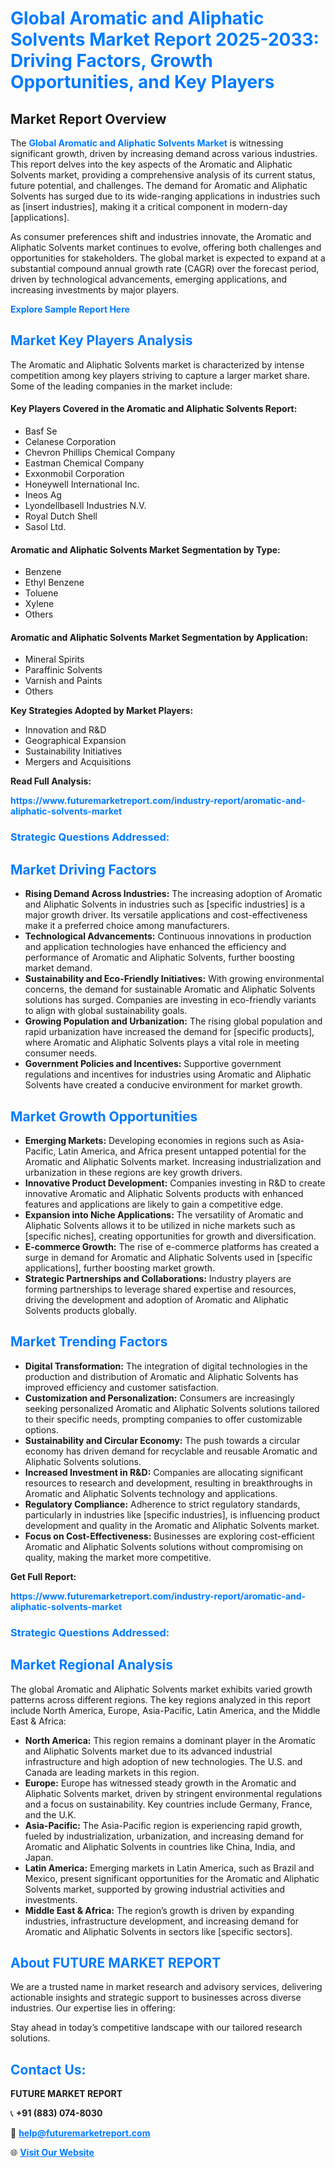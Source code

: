 <h1 style="color: #007BFF;">Global Aromatic and Aliphatic Solvents Market Report 2025-2033: Driving Factors, Growth Opportunities, and Key Players</h1>

<section id="overview">
<h2>Market Report Overview</h2>
<p>The <a href="https://www.futuremarketreport.com/industry-report/aromatic-and-aliphatic-solvents-market" style="color: #007BFF; text-decoration: none;"><strong>Global Aromatic and Aliphatic Solvents Market</strong></a> is witnessing significant growth, driven by increasing demand across various industries. This report delves into the key aspects of the Aromatic and Aliphatic Solvents market, providing a comprehensive analysis of its current status, future potential, and challenges. The demand for Aromatic and Aliphatic Solvents has surged due to its wide-ranging applications in industries such as [insert industries], making it a critical component in modern-day [applications].</p>
<p>As consumer preferences shift and industries innovate, the Aromatic and Aliphatic Solvents market continues to evolve, offering both challenges and opportunities for stakeholders. The global market is expected to expand at a substantial compound annual growth rate (CAGR) over the forecast period, driven by technological advancements, emerging applications, and increasing investments by major players.</p>
</section>

<section id="overview">
<p><a href="https://www.futuremarketreport.com/request-sample/reportId=31345" style="color: #007BFF; text-decoration: none;"><strong>Explore Sample Report Here</strong></a></p>
</section>

<section id="key-players">
<h2 style="color: #007BFF;">Market Key Players Analysis</h2>
<p>The Aromatic and Aliphatic Solvents market is characterized by intense competition among key players striving to capture a larger market share. Some of the leading companies in the market include:</p>
<h4>Key Players Covered in the Aromatic and Aliphatic Solvents Report:</h4>
<ul><li>Basf Se</li><li>Celanese Corporation</li><li>Chevron Phillips Chemical Company</li><li>Eastman Chemical Company</li><li>Exxonmobil Corporation</li><li>Honeywell International Inc.</li><li>Ineos Ag</li><li>Lyondellbasell Industries N.V.</li><li>Royal Dutch Shell</li><li>Sasol Ltd.</li></ul>
<h4>Aromatic and Aliphatic Solvents Market Segmentation by Type:</h4>
<ul><li>Benzene</li><li>Ethyl Benzene</li><li>Toluene</li><li>Xylene</li><li>Others</li></ul>

<h4>Aromatic and Aliphatic Solvents Market Segmentation by Application:</h4>
<ul><li>Mineral Spirits</li><li>Paraffinic Solvents</li><li>Varnish and Paints</li><li>Others</li></ul>
<p><strong>Key Strategies Adopted by Market Players:</strong></p>
<ul>
<li>Innovation and R&D</li>
<li>Geographical Expansion</li>
<li>Sustainability Initiatives</li>
<li>Mergers and Acquisitions</li>
</ul>
</section>

<section>
<p><strong>Read Full Analysis: </strong></p><a href="https://www.futuremarketreport.com/industry-report/aromatic-and-aliphatic-solvents-market" style="color: #007BFF; text-decoration: none;"><strong>https://www.futuremarketreport.com/industry-report/aromatic-and-aliphatic-solvents-market</strong></a>
<h3 style="color: #007BFF;">Strategic Questions Addressed:</h3>
</section>

<section id="driving-factors">
<h2 style="color: #007BFF;">Market Driving Factors</h2>
<ul>
<li><strong>Rising Demand Across Industries:</strong> The increasing adoption of Aromatic and Aliphatic Solvents in industries such as [specific industries] is a major growth driver. Its versatile applications and cost-effectiveness make it a preferred choice among manufacturers.</li>
<li><strong>Technological Advancements:</strong> Continuous innovations in production and application technologies have enhanced the efficiency and performance of Aromatic and Aliphatic Solvents, further boosting market demand.</li>
<li><strong>Sustainability and Eco-Friendly Initiatives:</strong> With growing environmental concerns, the demand for sustainable Aromatic and Aliphatic Solvents solutions has surged. Companies are investing in eco-friendly variants to align with global sustainability goals.</li>
<li><strong>Growing Population and Urbanization:</strong> The rising global population and rapid urbanization have increased the demand for [specific products], where Aromatic and Aliphatic Solvents plays a vital role in meeting consumer needs.</li>
<li><strong>Government Policies and Incentives:</strong> Supportive government regulations and incentives for industries using Aromatic and Aliphatic Solvents have created a conducive environment for market growth.</li>
</ul>
</section>

<section id="growth-opportunities">
<h2 style="color: #007BFF;">Market Growth Opportunities</h2>
<ul>
<li><strong>Emerging Markets:</strong> Developing economies in regions such as Asia-Pacific, Latin America, and Africa present untapped potential for the Aromatic and Aliphatic Solvents market. Increasing industrialization and urbanization in these regions are key growth drivers.</li>
<li><strong>Innovative Product Development:</strong> Companies investing in R&D to create innovative Aromatic and Aliphatic Solvents products with enhanced features and applications are likely to gain a competitive edge.</li>
<li><strong>Expansion into Niche Applications:</strong> The versatility of Aromatic and Aliphatic Solvents allows it to be utilized in niche markets such as [specific niches], creating opportunities for growth and diversification.</li>
<li><strong>E-commerce Growth:</strong> The rise of e-commerce platforms has created a surge in demand for Aromatic and Aliphatic Solvents used in [specific applications], further boosting market growth.</li>
<li><strong>Strategic Partnerships and Collaborations:</strong> Industry players are forming partnerships to leverage shared expertise and resources, driving the development and adoption of Aromatic and Aliphatic Solvents products globally.</li>
</ul>
</section>

<section id="trending-factors">
<h2 style="color: #007BFF;">Market Trending Factors</h2>
<ul>
<li><strong>Digital Transformation:</strong> The integration of digital technologies in the production and distribution of Aromatic and Aliphatic Solvents has improved efficiency and customer satisfaction.</li>
<li><strong>Customization and Personalization:</strong> Consumers are increasingly seeking personalized Aromatic and Aliphatic Solvents solutions tailored to their specific needs, prompting companies to offer customizable options.</li>
<li><strong>Sustainability and Circular Economy:</strong> The push towards a circular economy has driven demand for recyclable and reusable Aromatic and Aliphatic Solvents solutions.</li>
<li><strong>Increased Investment in R&D:</strong> Companies are allocating significant resources to research and development, resulting in breakthroughs in Aromatic and Aliphatic Solvents technology and applications.</li>
<li><strong>Regulatory Compliance:</strong> Adherence to strict regulatory standards, particularly in industries like [specific industries], is influencing product development and quality in the Aromatic and Aliphatic Solvents market.</li>
<li><strong>Focus on Cost-Effectiveness:</strong> Businesses are exploring cost-efficient Aromatic and Aliphatic Solvents solutions without compromising on quality, making the market more competitive.</li>
</ul>
</section>

<section>
<p><strong>Get Full Report: </strong></p><a href="https://www.futuremarketreport.com/industry-report/aromatic-and-aliphatic-solvents-market" style="color: #007BFF; text-decoration: none;"><strong>https://www.futuremarketreport.com/industry-report/aromatic-and-aliphatic-solvents-market</strong></a>
<h3 style="color: #007BFF;">Strategic Questions Addressed:</h3>
</section>


<section id="regional-analysis">
<h2 style="color: #007BFF;">Market Regional Analysis</h2>
<p>The global Aromatic and Aliphatic Solvents market exhibits varied growth patterns across different regions. The key regions analyzed in this report include North America, Europe, Asia-Pacific, Latin America, and the Middle East & Africa:</p>
<ul>
<li><strong>North America:</strong> This region remains a dominant player in the Aromatic and Aliphatic Solvents market due to its advanced industrial infrastructure and high adoption of new technologies. The U.S. and Canada are leading markets in this region.</li>
<li><strong>Europe:</strong> Europe has witnessed steady growth in the Aromatic and Aliphatic Solvents market, driven by stringent environmental regulations and a focus on sustainability. Key countries include Germany, France, and the U.K.</li>
<li><strong>Asia-Pacific:</strong> The Asia-Pacific region is experiencing rapid growth, fueled by industrialization, urbanization, and increasing demand for Aromatic and Aliphatic Solvents in countries like China, India, and Japan.</li>
<li><strong>Latin America:</strong> Emerging markets in Latin America, such as Brazil and Mexico, present significant opportunities for the Aromatic and Aliphatic Solvents market, supported by growing industrial activities and investments.</li>
<li><strong>Middle East & Africa:</strong> The region’s growth is driven by expanding industries, infrastructure development, and increasing demand for Aromatic and Aliphatic Solvents in sectors like [specific sectors].</li>
</ul>
</section>

<footer>
<h2 style="color: #007BFF;">About FUTURE MARKET REPORT</h2>
<p>We are a trusted name in market research and advisory services, delivering actionable insights and strategic support to businesses across diverse industries. Our expertise lies in offering:</p>

<p>Stay ahead in today’s competitive landscape with our tailored research solutions.</p>

<h2 style="color: #007BFF;">Contact Us:</h2>
<p><strong>FUTURE MARKET REPORT</strong></p>
<p>📞 <strong>+91 (883) 074-8030</strong></p>
<p>📧 <strong><a href="mailto:help@futuremarketreport.com" style="color: #007BFF;">help@futuremarketreport.com</a></strong></p>
<p>🌐 <strong><a href="https://www.futuremarketreport.com/" style="color: #007BFF;">Visit Our Website</a></strong></p>
</footer>